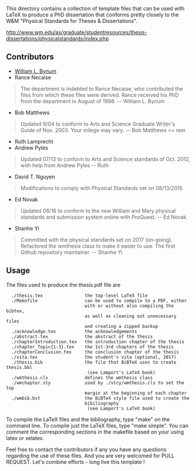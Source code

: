 This directory contains a collection of template files that can be used with 
LaTeX to produce a PhD dissertation that conforms pretty closely to the W&M 
"Physical Standards for Theses & Dissertations".

http://www.wm.edu/as/graduate/studentresources/thesis-dissertations/physicalstandards/index.php

## Contributors

- [William L. Bynum](http://www.cs.wm.edu/~bynum/)
- Rance Necaise

> The department is indebted to Rance Necaise, who contributed the files from 
> which these files were derived.  Rance received his PhD from the department 
> in August of 1998. -- William L. Bynum


- Bob Matthews

> Updated 9/04 to conform to Arts and Science Graduate Writer's Guide of Nov. 
> 2003.  Your milege may vary. --  Bob Matthews == rem

- Ruth Lamprecht
- Andrew Pyles

> Updated 07/13 to conform to Arts and Science standards of Oct. 2012, with 
> help from Andrew Pyles -- Ruth

- David T. Nguyen

> Modifications to comply with Physical Standards set on 08/13/2015 

- Ed Novak

> Updated 06/16 to conform to the new William and Mary physical standards and 
> submission system online with ProQuest. -- Ed Novak

- Shanhe Yi

> Committed with the physical standards set on 2017 (on-going). Refactored the 
> wmthesis class to make it easier to use. The first Github repository 
> maintainer. -- Shanhe Yi

## Usage

The files used to produce the thesis.pdf file are

      ./thesis.tex                the top-level LaTeX file
      ./Makefile                  can be used to compile to a PDF, either 
                                  with or without also compiling the bibtex, 
                                  as well as cleaning out unnecessary files 
                                  and creating a zipped backup
      ./acknowledge.tex           the acknowledgements
      ./abstract.tex              the abstract of the thesis
      ./chapterIntroduction.tex   the introduction chapter of the thesis
      ./chapter_Topic{1-3}.tex    the 1st-3rd chapters of the thesis
      ./chapterConclusion.tex     the conclusion chapter of the thesis
      ./vita.tex                  the student's vita (optional, 2017)
      ./thesis.bib                the file that BiBTeX uses to create thesis.bbl
                                   (see Lamport's LaTeX book)
      ./wmthesis.cls              defines the wmthesis class
      ./wmchapter.sty             used by ./stcy/wmthesis.cls to set the top 
                                  margin at the beginning of each chapter
      ./wmbib.bst                 the BiBTeX style file used to create the
                                  bibiliography 
                                   (see Lamport's LaTeX book)

To compile the LaTeX files and the bibliography, type "make" on the command
line. To compile just the LaTeX files, type "make simple". You can comment the 
corresponding sections in the makefile based on your using latex or xelatex.

<!-- The other files in the directory include a "figs" folder to hold some sample
figures used for illustration, a "ThesisStandards" folder with the files
available from the above website, and some other LaTeX style files necessary
for optioning the correct formatting. -->

Feel free to contact the contributors if any you have any questions regarding the use of 
these files. And you are very welcomed for PULL REQUEST. Let's combine efforts - long 
live this template !
      



